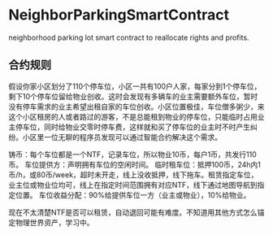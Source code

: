 # NeighborParkingSmartContract
neighborhood parking lot smart contract to reallocate rights and profits.

## 合约规则

假设你家小区划分了110个停车位，小区一共有100户人家，每家分到1个停车位，剩下10个停车位留给物业创收。这时会发现有多辆车的业主需要额外车位，暂时没有停车需求的业主希望出租自家的车位创收。小区位置极佳，车位僧多粥少，来这个小区租房的人或者路过的游客，不是总能租到物业的停车位，只能临时占用业主停车位，同时给物业交零时停车费，这样就和买了停车位的业主时不时产生纠纷。小区里一位无聊的程序员发现可以通过智能合约解决这个需求。

铸币：每个车位都是一个NTF，记录车位，所以物业10币，每户1币，共发行110币。
车位提供方：声明拥有车位的空闲时间。
临时租车位：抵押100币，24h内1币/h，或80币/week，超时未开走，线上没收抵押，线下拖车。租赁指定车位，业主位或物业位均可，线上在指定时间范围拥有对应NTF，线下通过地图导航到指定位置。
车位收益分配：90%给提供车位一方（业主或物业），10%给物业。

现在不太清楚NTF是否可以租赁，自动退回可能有难度。不知道用其他方式怎么锚定物理世界资产，学习中。